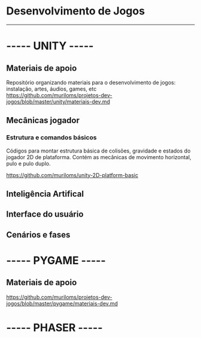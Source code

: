 # Desenvolvimento de Jogos
___

# ----- UNITY -----
## Materiais de apoio
Repositório organizando materiais para o desenvolvimento de jogos: instalação, artes, áudios, games, etc </br>
https://github.com/muriloms/projetos-dev-jogos/blob/master/unity/materiais-dev.md

## Mecânicas jogador
### Estrutura e comandos básicos
Códigos para montar estrutura básica de colisões, gravidade e estados do jogador 2D de plataforma. Contém as mecânicas de movimento horizontal, pulo e pulo duplo.

https://github.com/muriloms/unity-2D-platform-basic


## Inteligência Artifical



## Interface do usuário



## Cenários e fases


# ----- PYGAME -----
## Materiais de apoio
https://github.com/muriloms/projetos-dev-jogos/blob/master/pygame/materiais-dev.md

# ----- PHASER -----
